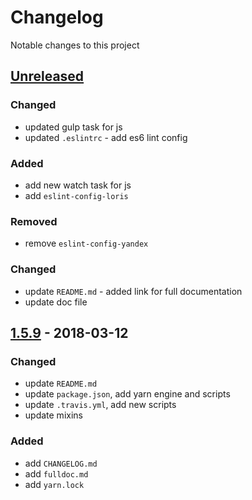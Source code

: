 # Changelog

Notable changes to this project

## [Unreleased]

### Changed

- updated gulp task for js
- updated `.eslintrc` - add es6 lint config

### Added

- add new watch task for js
- add `eslint-config-loris`

### Removed

- remove `eslint-config-yandex`

### Changed

- update `README.md` - added link for full documentation
- update doc file

## [1.5.9] - 2018-03-12

### Changed

- update `README.md`
- update `package.json`, add yarn engine and scripts
- update `.travis.yml`, add new scripts
- update mixins

### Added

- add `CHANGELOG.md`
- add `fulldoc.md`
- add `yarn.lock`

[Unreleased]: https://github.com/deeppines/frontend-template/tree/dev
[1.5.9]: https://github.com/deeppines/frontend-template/releases/tag/1.5.9

